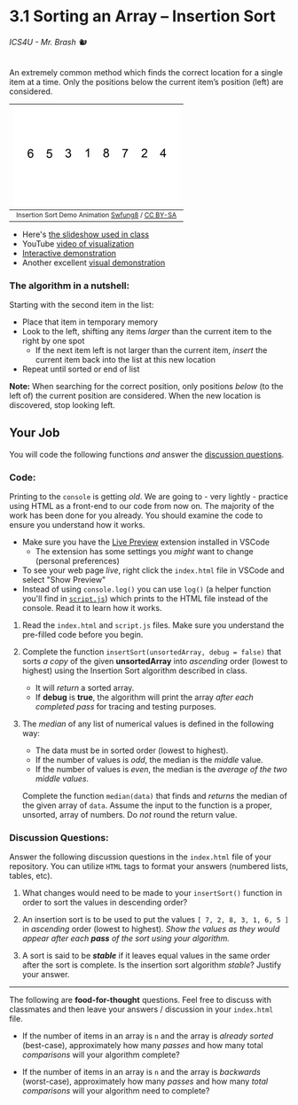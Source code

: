 # 3.1 Sorting an Array – Insertion Sort

###### ICS4U - Mr. Brash 🐿️

An extremely common method which finds the correct location for a single item at a time. Only the positions below the current item’s position (left) are considered.

  |![Insertion Sort Animation](assets/Insertion-sort-example-300px.gif)|
  |:---:|
  |<div style="font-size:smaller">Insertion Sort Demo Animation [Swfung8](https://commons.wikimedia.org/wiki/File:Insertion-sort-example-300px.gif) / [CC BY-SA](https://creativecommons.org/licenses/by-sa/3.0)</div>|

- Here's [the slideshow used in class](https://docs.google.com/presentation/d/1D54JqwOoEqW-VT7kqKcXhxgVKTY__LxsI-aUGJFtxvA/edit?usp=sharing)
- YouTube [video of visualization](https://www.youtube.com/watch?v=8oJS1BMKE64)
- [Interactive demonstration](https://www.cs.usfca.edu/~galles/visualization/ComparisonSort.html)
- Another excellent [visual demonstration](https://math.hws.edu/eck/js/sorting/xSortLab.html)

### The algorithm in a nutshell:

Starting with the second item in the list:
  - Place that item in temporary memory
  - Look to the left, shifting any items _larger_ than the current item to the right by one spot
    - If the next item left is not larger than the current item, _insert_ the current item back into the list at this new location
  - Repeat until sorted or end of list

**Note:** When searching for the correct position, only positions _below_ (to the left of) the current position are considered. When the new location is discovered, stop looking left.

## Your Job

You will code the following functions _and_ answer the [discussion questions](#discussion-questions).

### Code:

Printing to the `console` is getting _old_. We are going to - very lightly - practice using HTML as a front-end to our code from now on. The majority of the work has been done for you already. You should examine the code to ensure you understand how it works.

- Make sure you have the [Live Preview](https://marketplace.visualstudio.com/items?itemName=ms-vscode.live-server) extension installed in VSCode
  - The extension has some settings you _might_ want to change (personal preferences)
- To see your web page _live_, right click the `index.html` file in VSCode and select "Show Preview"
- Instead of using `console.log()` you can use `log()` (a helper function you'll find in [`script.js`](script.js)) which prints to the HTML file instead of the console. Read it to learn how it works.


1.  Read the `index.html` and `script.js` files. Make sure you understand the pre-filled code before you begin.
2.  Complete the function `insertSort(unsortedArray, debug = false)` that sorts _a copy_ of the given **unsortedArray** into _ascending_ order (lowest to highest) using the Insertion Sort algorithm described in class. 
    - It will _return_ a sorted array.
    - If **debug** is **true**, the algorithm will print the array _after each completed pass_ for tracing and testing purposes.

3.  The _median_ of any list of numerical values is defined in the following way:
    - The data must be in sorted order (lowest to highest).
    - If the number of values is _odd_, the median is the _middle_ value.
    - If the number of values is _even_, the median is the _average of the two middle values_.
  
    Complete the function `median(data)` that finds and _returns_ the median of the given array of `data`. Assume the input to the function is a proper, unsorted, array of numbers. Do _not_ round the return value.


### Discussion Questions:

Answer the following discussion questions in the `index.html` file of your repository. You can utilize `HTML` tags to format your answers (numbered lists, tables, etc).

1. What changes would need to be made to your `insertSort()` function in order to sort the values in descending order?

2. An insertion sort is to be used to put the values `[ 7, 2, 8, 3, 1, 6, 5 ]` in _ascending_ order (lowest to highest). _Show the values as they would appear after each **pass** of the sort using your algorithm._

3. A sort is said to be _**stable**_ if it leaves equal values in the same order after the sort is complete. Is the insertion sort algorithm _stable_? Justify your answer.

---

The following are **food-for-thought** questions. Feel free to discuss with classmates and then leave your answers / discussion in your `index.html` file.
- If the number of items in an array is `n` and the array is _already sorted_ (best-case), approximately how many _passes_ and how many total _comparisons_ will your algorithm complete?

- If the number of items in an array is `n` and the array is _backwards_ (worst-case), approximately how many _passes_ and how many _total comparisons_ will your algorithm need to complete?
